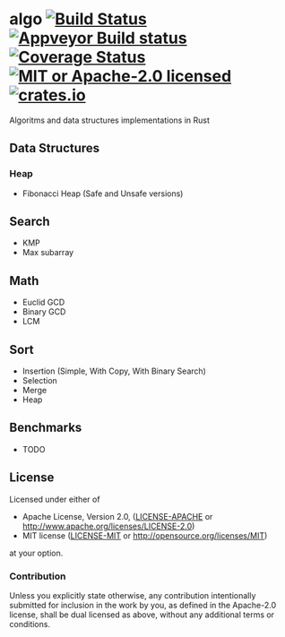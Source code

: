 # algo [![Build Status](https://travis-ci.org/aleksandrpak/algo.svg)](https://travis-ci.org/aleksandrpak/algo) [![Appveyor Build status](https://ci.appveyor.com/api/projects/status/brgxbhdf1q4m0egn/branch/master?svg=true)](https://ci.appveyor.com/project/aleksandrpak/algo) [![Coverage Status](https://coveralls.io/repos/github/aleksandrpak/algo/badge.svg?branch=master)](https://coveralls.io/github/aleksandrpak/algo?branch=master) [![MIT or Apache-2.0 licensed](https://img.shields.io/badge/license-MIT%20or%20Apache--2.0-blue.svg)](https://github.com/aleksandrpak/algo#license) [![crates.io](http://meritbadge.herokuapp.com/algo)](https://crates.io/crates/algo)
Algoritms and data structures implementations in Rust

## Data Structures
### Heap
* Fibonacci Heap (Safe and Unsafe versions)

## Search
* KMP
* Max subarray

## Math
* Euclid GCD
* Binary GCD
* LCM

## Sort
* Insertion (Simple, With Copy, With Binary Search)
* Selection
* Merge
* Heap

## Benchmarks
* TODO

## License

Licensed under either of

 * Apache License, Version 2.0, ([LICENSE-APACHE](LICENSE-APACHE) or http://www.apache.org/licenses/LICENSE-2.0)
 * MIT license ([LICENSE-MIT](LICENSE-MIT) or http://opensource.org/licenses/MIT)

at your option.

### Contribution

Unless you explicitly state otherwise, any contribution intentionally
submitted for inclusion in the work by you, as defined in the Apache-2.0
license, shall be dual licensed as above, without any additional terms or
conditions.
